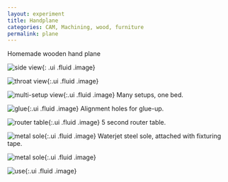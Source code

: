 ```yaml
---
layout: experiment 
title: Handplane 
categories: CAM, Machining, wood, furniture
permalink: plane
---
```


Homemade wooden hand plane

![side view](https://farm5.staticflickr.com/4720/25598328647_2441f0bfa1_b.jpg){: .ui .fluid .image}


![throat view](https://farm5.staticflickr.com/4677/39573788495_0f94460691_b.jpg){:.ui .fluid .image}


![multi-setup view](https://farm5.staticflickr.com/4649/25598706957_d9eff8d0cc_b.jpg){:.ui .fluid .image}
Many setups, one bed.

![glue](https://farm5.staticflickr.com/4624/39574132885_8c9e16bcb2_b.jpg){:.ui .fluid .image} 
Alignment holes for glue-up.


![router table](https://farm5.staticflickr.com/4610/26598994418_517036713d_b.jpg){:.ui .fluid .image}
5 second router table. 


![metal sole](https://farm5.staticflickr.com/4749/40469811161_af778e12c5_b.jpg){:.ui .fluid .image} 
Waterjet steel sole, attached with fixturing tape.

![metal sole](https://farm5.staticflickr.com/4716/38658955230_3d4fb994bc_b.jpg){:.ui .fluid .image} 


![use](https://farm5.staticflickr.com/4719/39573780795_72bd6239dd_b.jpg){:.ui .fluid .image} 

